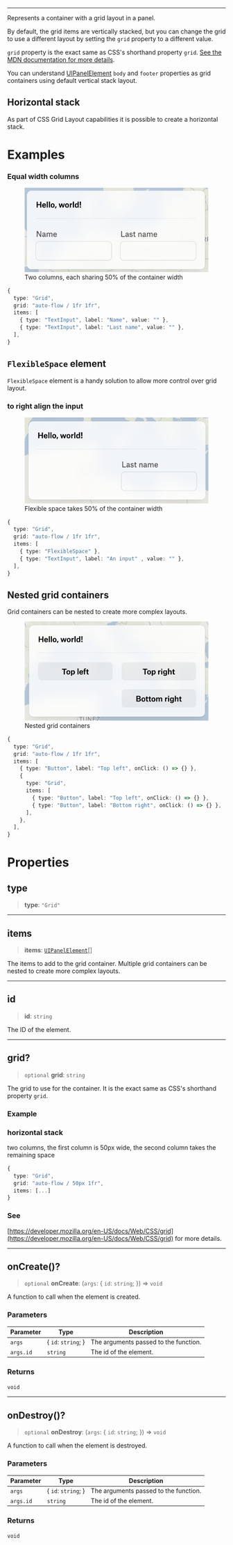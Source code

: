 ***

Represents a container with a grid layout in a panel.

By default, the grid items are vertically stacked,
but you can change the grid to use a different layout by
setting the `grid` property to a different value.

`grid` property is the exact same as CSS's shorthand property `grid`.
[See the MDN documentation for more details](https://developer.mozilla.org/en-US/docs/Web/CSS/grid).

You can understand [UIPanelElement](UIPanelElement.md) `body` and `footer` properties
as grid containers using default vertical stack layout.

## Horizontal stack

As part of CSS Grid Layout capabilities it is possible to create a horizontal stack.

# Examples

### Equal width columns

<figure>
  <img src="../_media/grid-horizontal-stack.png" alt="Horizontal stack" />

  <figcaption>Two columns, each sharing 50% of the container width</figcaption>
</figure>

```typescript
{
  type: "Grid",
  grid: "auto-flow / 1fr 1fr",
  items: [
    { type: "TextInput", label: "Name", value: "" },
    { type: "TextInput", label: "Last name", value: "" },
  ],
}
```

## `FlexibleSpace` element

`FlexibleSpace` element is a handy solution to allow more control over grid layout.

### to right align the input

<figure>
  <img src="../_media/grid-flexible-space.png" alt="Flexible space to right align the input" />

  <figcaption>Flexible space takes 50% of the container width</figcaption>
</figure>

```typescript
{
  type: "Grid",
  grid: "auto-flow / 1fr 1fr",
  items: [
    { type: "FlexibleSpace" },
    { type: "TextInput", label: "An input" , value: "" },
  ],
}
```

## Nested grid containers

Grid containers can be nested to create more complex layouts.

<figure>
  <img src="../_media/grid-nested.png" alt="Nested grid containers" />

  <figcaption>Nested grid containers</figcaption>
</figure>

```typescript
{
  type: "Grid",
  grid: "auto-flow / 1fr 1fr",
  items: [
    { type: "Button", label: "Top left", onClick: () => {} },
    {
      type: "Grid",
      items: [
        { type: "Button", label: "Top left", onClick: () => {} },
        { type: "Button", label: "Bottom right", onClick: () => {} },
      ],
    },
  ],
}
```

# Properties

## type

> **type**: `"Grid"`

***

## items

> **items**: [`UIPanelElement`](UIPanelElement.md)\[]

The items to add to the grid container.
Multiple grid containers can be nested to create more complex layouts.

***

## id

> **id**: `string`

The ID of the element.

***

## grid?

> `optional` **grid**: `string`

The grid to use for the container.
It is the exact same as CSS's shorthand property `grid`.

### Example

### horizontal stack

two columns, the first column is 50px wide, the second column takes the remaining space

```typescript
{
  type: "Grid",
  grid: "auto-flow / 50px 1fr",
  items: [...]
}
```

### See

[https://developer.mozilla.org/en-US/docs/Web/CSS/grid](https://developer.mozilla.org/en-US/docs/Web/CSS/grid) for more details.

***

## onCreate()?

> `optional` **onCreate**: (`args`: \{ `id`: `string`; }) => `void`

A function to call when the element is created.

### Parameters

| Parameter | Type                 | Description                           |
| --------- | -------------------- | ------------------------------------- |
| `args`    | \{ `id`: `string`; } | The arguments passed to the function. |
| `args.id` | `string`             | The id of the element.                |

### Returns

`void`

***

## onDestroy()?

> `optional` **onDestroy**: (`args`: \{ `id`: `string`; }) => `void`

A function to call when the element is destroyed.

### Parameters

| Parameter | Type                 | Description                           |
| --------- | -------------------- | ------------------------------------- |
| `args`    | \{ `id`: `string`; } | The arguments passed to the function. |
| `args.id` | `string`             | The id of the element.                |

### Returns

`void`
